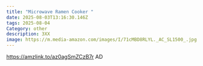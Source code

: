 ```yaml
---
title: "Microwave Ramen Cooker "
date: 2025-08-03T13:16:30.146Z
tags: 2025-08-04
Category: other
description: 3XX
image: https://m.media-amazon.com/images/I/71cMBD8RLYL._AC_SL1500_.jpg
---
```

https://amzlink.to/az0agSmZCzB7r  AD